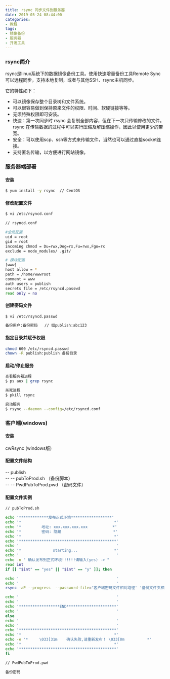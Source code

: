 ```yaml
---
title: rsync 同步文件到服务器
date: 2019-05-24 08:44:00
categories:
- 教程
tags:
- 镜像备份
- 服务器
- 开发工具
---
```


### rsync简介

rsync是linux系统下的数据镜像备份工具。使用快速增量备份工具Remote Sync可以远程同步，支持本地复制，或者与其他SSH、rsync主机同步。

它的特性如下：
- 可以镜像保存整个目录树和文件系统。
- 可以很容易做到保持原来文件的权限、时间、软硬链接等等。
- 无须特殊权限即可安装。
- 快速：第一次同步时 rsync 会复制全部内容，但在下一次只传输修改的文件。rsync 在传输数据的过程中可以实行压缩及解压缩操作，因此以使用更少的带宽。
- 安全：可以使用scp、ssh等方式来传输文件，当然也可以通过直接socket连接。
- 支持匿名传输，以方便进行网站镜像。

### 服务器端部署
<!-- more -->
#### 安装
``` bash
$ yum install -y rsync  // CentOS
```
#### 修改配置文件
``` bash
$ vi /etc/rsyncd.conf

// rsyncd.conf

#全局配置
uid = root
gid = root
incoming chmod = Du=rwx,Dog=rx,Fu=rwx,Fgo=rx
exclude = node_modules/ .git/

# 模块配置
[www]    
host allow = *
path = /home/wwwroot
comment = www
auth users = publish
secrets file = /etc/rsyncd.passwd
read only = no
```

#### 创建密码文件
``` bash
$ vi /etc/rsyncd.passwd

备份用户:备份密码   // 如publish:abc123
```

#### 指定目录并赋予权限
``` bash
chmod 600 /etc/rsyncd.passwd
chown -R publish:publish 备份目录
```

#### 启动/停止服务
``` bash
查看服务器进程 		
$ ps aux | grep rsync

杀死进程
$ pkill rsync

启动服务
$ rsync --daemon --config=/etc/rsyncd.conf
```

### 客户端(windows)

#### 安装
cwRsync (windows版)

#### 配置文件结构
-- publish  
-- -- pubToProd.sh   （备份脚本）  
-- -- PwdPubToProd.pwd	（密码文件）

#### 配置文件实例
```bash
// pubToProd.sh

echo '*************发布正式环境******************'
echo '*                                         *'
echo '*         地址: xxx.xxx.xxx.xxx           *'
echo '*         密码: 隐藏                       *'
echo '*                                         *'
echo '*******************************************'
echo '                                           '
echo '*              starting...                *'
echo '                                           '
echo -n " 确认发布到正式环境!!!!!!请输入(yes) -> "
read int
if [[ "$int" == "yes" || "$int" == "y" ]]; then

echo '                                           '
echo '                                           '
rsync -aP --progress  --password-file='客户端密码文件相对路径' '备份文件夹相对路径' '备份用户'@'IP地址'::'模块名'/'模块路径后相对路径'

echo '                                           '
echo '                                           '
echo '******************END**********************'
echo '                                           '
else
echo '                                           '
echo '                                           '
echo '*******************************************'
echo '*                                         *'
echo -e '*     \033[31m    确认失败,请重新发布！ \033[0m          *'
echo '*                                         *'
echo '*******************************************'
fi

// PwdPubToProd.pwd

备份密码
```